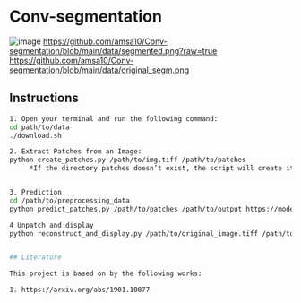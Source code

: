 # Conv-segmentation
![image](https://github.com/user-attachments/assets/b1c112f5-9210-4159-8c23-123c1604fe6d)
https://github.com/amsa10/Conv-segmentation/blob/main/data/segmented.png?raw=true
https://github.com/amsa10/Conv-segmentation/blob/main/data/original_segm.png

## Instructions 
```bash
1. Open your terminal and run the following command: 
cd path/to/data
./download.sh

2. Extract Patches from an Image: 
python create_patches.py /path/to/img.tiff /path/to/patches
     *If the directory patches doesn’t exist, the script will create it.


3. Prediction
cd /path/to/preprocessing_data
python predict_patches.py /path/to/patches /path/to/output https://model/download

4 Unpatch and display
python reconstruct_and_display.py /path/to/original_image.tiff /path/to/predictions.npy /path/to/output/segmented.png


## Literature

This project is based on by the following works: 

1. https://arxiv.org/abs/1901.10077

 


